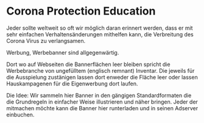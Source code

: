 # Corona Protection Education

Jeder sollte weltweit so oft wir möglich daran erinnert werden, dass er mit sehr einfachen Verhaltensänderungen mithelfen kann, die Verbreitung des Corona Virus zu verlangsamen.

Werbung, Werbebanner sind allgegenwärtig.

Dort wo auf Webseiten die Bannerflächen leer bleiben spricht die Werbebranche von ungefülltem (englisch remnant) Inventar. Die jeweils für die Ausspielung zustänigen lassen dort enweder die Fläche leer oder lassen Hauskampagenen für die Eigenwerbung dort laufen.

Die Idee:
Wir sammeln hier Banner in den gängigen Standardformaten die die Grundregeln in einfacher Weise illustrieren und näher bringen. Jeder der mitmachen möchte kann die Banner hier runterladen und in seinen Adserver einbuchen.
